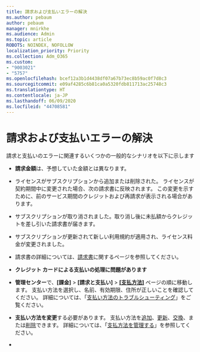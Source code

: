 ```yaml
---
title: 請求および支払いエラーの解決
ms.author: pebaum
author: pebaum
manager: mnirkhe
ms.audience: Admin
ms.topic: article
ROBOTS: NOINDEX, NOFOLLOW
localization_priority: Priority
ms.collection: Adm_O365
ms.custom:
- "9003021"
- "5757"
ms.openlocfilehash: bcef12a3b1d4438df07a67b73ec8b59ac0f7d8c3
ms.sourcegitcommit: e09af4285c6b81ca0a5320fdb811713ac25748c3
ms.translationtype: HT
ms.contentlocale: ja-JP
ms.lasthandoff: 06/09/2020
ms.locfileid: "44708581"
---
```

# <a name="resolving-billing-and-payment-errors"></a>請求および支払いエラーの解決

請求と支払いのエラーに関連するいくつかの一般的なシナリオを以下に示します

- **請求金額**は、予想していた金額とは異なります。
- ライセンスがサブスクリプションから追加または削除された。 ライセンスが契約期間中に変更された場合、次の請求書に反映されます。 この変更を示すために、前のサービス期間のクレジットおよび再請求が表示される場合があります。
- サブスクリプションが取り消されました。取り消し後に未払額からクレジットを差し引いた請求書が届きます。
- サブスクリプションが更新されて新しい利用規約が適用され、ライセンス料金が変更されました。
- 請求書の詳細については、[請求書](https://docs.microsoft.com/microsoft-365/commerce/billing-and-payments/understand-your-invoice2)に関するページを参照してください。
- **クレジット カードによる支払いの処理に問題があります**
- **管理センター**で、**[課金]**  >  **[請求と支払い]**  >  **[[支払方法]](https://go.microsoft.com/fwlink/p/?linkid=2018806)** ページの順に移動します。 支払い方法を選択し、名前、有効期限、住所が正しいことを確認してください。 詳細については、「[支払い方法のトラブルシューティング](https://docs.microsoft.com/microsoft-365/commerce/billing-and-payments/manage-payment-methods#troubleshoot-payment-methods)」をご覧ください。

- **支払い方法を変更**する必要があります。 支払い方法を[追加](https://docs.microsoft.com/microsoft-365/commerce/billing-and-payments/manage-payment-methods?view=o365-worldwide#add-a-payment-method)、[更新](https://docs.microsoft.com/microsoft-365/commerce/billing-and-payments/manage-payment-methods?view=o365-worldwide#update-payment-method-details)、[交換](https://docs.microsoft.com/microsoft-365/commerce/billing-and-payments/manage-payment-methods?view=o365-worldwide#replace-a-payment-method)、または[削除](https://docs.microsoft.com/microsoft-365/commerce/billing-and-payments/manage-payment-methods?view=o365-worldwide#delete-a-payment-method)できます。 詳細については、「[支払方法を管理する](https://docs.microsoft.com/microsoft-365/commerce/billing-and-payments/manage-payment-methods?view=o365-worldwide)」を参照してください。
- 